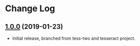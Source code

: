 # Change Log
## [1.0.0](https://github.com/zsmartercn/Tess4Android/tree/v1.0.0) (2019-01-23)

- Initial release, branched from tess-two and tesseract project.
